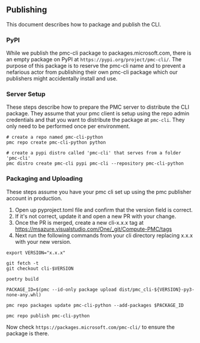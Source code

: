 ## Publishing

This document describes how to package and publish the CLI.

### PyPI

While we publish the pmc-cli package to packages.microsoft.com, there is an empty package on PyPI at
`https://pypi.org/project/pmc-cli/`. The purpose of this package is to reserve the pmc-cli name and
to prevent a nefarious actor from publishing their own pmc-cli package which our publishers might
accidentally install and use.

### Server Setup

These steps describe how to prepare the PMC server to distribute the CLI package. They assume that
your pmc client is setup using the repo admin credentials and that you want to distribute the
package at `pmc-cli`. They only need to be performed once per environment.

```
# create a repo named pmc-cli-python
pmc repo create pmc-cli-python python

# create a pypi distro called 'pmc-cli' that serves from a folder 'pmc-cli'
pmc distro create pmc-cli pypi pmc-cli --repository pmc-cli-python
```

### Packaging and Uploading

These steps assume you have your pmc cli set up using the pmc publisher account in production.

1. Open up pyproject.toml file and confirm that the version field is correct.
1. If it's not correct, update it and open a new PR with your change.
1. Once the PR is merged, create a new cli-x.x.x tag at <https://msazure.visualstudio.com/One/_git/Compute-PMC/tags>
1. Next run the following commands from your cli directory replacing x.x.x with your new version.

```
export VERSION="x.x.x"

git fetch -t
git checkout cli-$VERSION

poetry build

PACKAGE_ID=$(pmc --id-only package upload dist/pmc_cli-${VERSION}-py3-none-any.whl)

pmc repo packages update pmc-cli-python --add-packages $PACKAGE_ID

pmc repo publish pmc-cli-python
```

Now check `https://packages.microsoft.com/pmc-cli/` to ensure the package is there.
